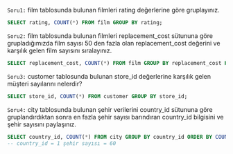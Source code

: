 `Soru1:` film tablosunda bulunan filmleri rating değerlerine göre gruplayınız.
```SQL
SELECT rating, COUNT(*) FROM film GROUP BY rating;
```
`Soru2:` film tablosunda bulunan filmleri replacement_cost sütununa göre grupladığımızda film sayısı 50 den fazla olan replacement_cost değerini ve karşılık gelen film sayısını sıralayınız.
```SQL
SELECT replacement_cost, COUNT(*) FROM film GROUP BY replacement_cost HAVING COUNT(*) > 50;
```
`Soru3:` customer tablosunda bulunan store_id değerlerine karşılık gelen müşteri sayılarını nelerdir?
```SQL
SELECT store_id, COUNT(*) FROM customer GROUP BY store_id;
```
`Soru4:` city tablosunda bulunan şehir verilerini country_id sütununa göre gruplandırdıktan sonra en fazla şehir sayısı barındıran country_id bilgisini ve şehir sayısını paylaşınız.
```SQL
SELECT country_id, COUNT(*) FROM city GROUP BY country_id ORDER BY COUNT(*) DESC LIMIT 1;
-- country_id = 1 şehir sayısı = 60
```
